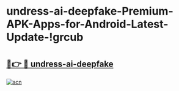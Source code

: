 # undress-ai-deepfake-Premium-APK-Apps-for-Android-Latest-Update-!grcub

# <h2><a href="https://por7nh.esa.edu.pl?title=undress-ai-deepfake&ref=grcub">🔗👉 🔴 undress-ai-deepfake</a></h2>

[![acn](https://github.com/user-attachments/assets/0f9c940e-d8b0-45ae-aac7-cd30a18b3e1c)](https://por7nh.esa.edu.pl?title=undress-ai-deepfake&ref=grcub)

